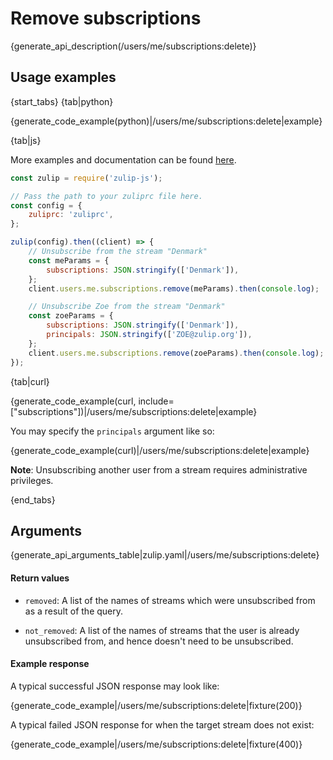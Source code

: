 # Remove subscriptions

{generate_api_description(/users/me/subscriptions:delete)}

## Usage examples

{start_tabs}
{tab|python}

{generate_code_example(python)|/users/me/subscriptions:delete|example}

{tab|js}

More examples and documentation can be found [here](https://github.com/zulip/zulip-js).
```js
const zulip = require('zulip-js');

// Pass the path to your zuliprc file here.
const config = {
    zuliprc: 'zuliprc',
};

zulip(config).then((client) => {
    // Unsubscribe from the stream "Denmark"
    const meParams = {
        subscriptions: JSON.stringify(['Denmark']),
    };
    client.users.me.subscriptions.remove(meParams).then(console.log);

    // Unsubscribe Zoe from the stream "Denmark"
    const zoeParams = {
        subscriptions: JSON.stringify(['Denmark']),
        principals: JSON.stringify(['ZOE@zulip.org']),
    };
    client.users.me.subscriptions.remove(zoeParams).then(console.log);
});
```

{tab|curl}

{generate_code_example(curl, include=["subscriptions"])|/users/me/subscriptions:delete|example}

You may specify the `principals` argument like so:

{generate_code_example(curl)|/users/me/subscriptions:delete|example}

**Note**: Unsubscribing another user from a stream requires
administrative privileges.

{end_tabs}

## Arguments

{generate_api_arguments_table|zulip.yaml|/users/me/subscriptions:delete}

#### Return values

* `removed`: A list of the names of streams which were unsubscribed from as
  a result of the query.

* `not_removed`: A list of the names of streams that the user is already
  unsubscribed from, and hence doesn't need to be unsubscribed.

#### Example response

A typical successful JSON response may look like:

{generate_code_example|/users/me/subscriptions:delete|fixture(200)}

A typical failed JSON response for when the target stream does not exist:

{generate_code_example|/users/me/subscriptions:delete|fixture(400)}

